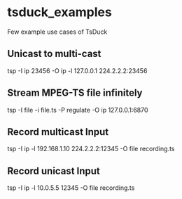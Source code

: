 # tsduck_examples
Few example use cases of TsDuck

## Unicast to multi-cast
tsp -I ip 23456 -O ip -l 127.0.0.1 224.2.2.2:23456

## Stream MPEG-TS file infinitely
tsp -I file -i file.ts -P regulate -O ip 127.0.0.1:6870

## Record multicast Input
tsp -I ip -l 192.168.1.10 224.2.2.2:12345 -O file recording.ts

## Record unicast Input
tsp -I ip -l 10.0.5.5 12345 -O file recording.ts
